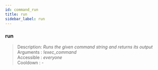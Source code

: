 ```yaml
---
id: command_run
title: run
sidebar_label: run
---
```


### run

> Description: _Runs the given command string and returns its output_<br>
> Arguments  : _!exec\_command_<br>
> Accessible : _everyone_<br>
> Cooldown   : _-_<br>
